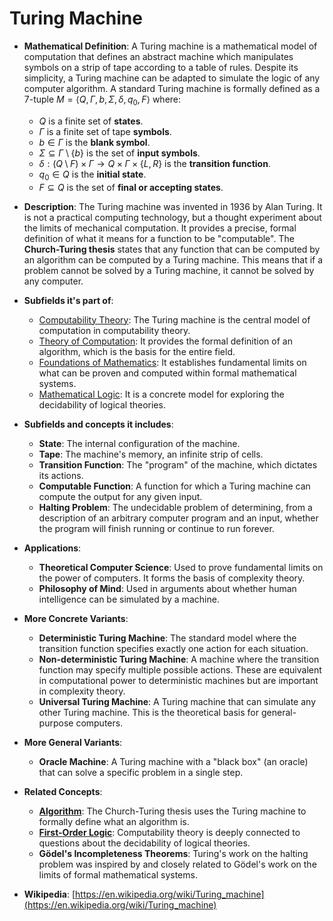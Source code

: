 # Turing Machine

- **Mathematical Definition**: A Turing machine is a mathematical model of computation that defines an abstract machine which manipulates symbols on a strip of tape according to a table of rules. Despite its simplicity, a Turing machine can be adapted to simulate the logic of any computer algorithm. A standard Turing machine is formally defined as a 7-tuple $M = \langle Q, \Gamma, b, \Sigma, \delta, q_0, F \rangle$ where:
    - $Q$ is a finite set of **states**.
    - $\Gamma$ is a finite set of tape **symbols**.
    - $b \in \Gamma$ is the **blank symbol**.
    - $\Sigma \subseteq \Gamma \setminus \{b\}$ is the set of **input symbols**.
    - $\delta: (Q \setminus F) \times \Gamma \to Q \times \Gamma \times \{L, R\}$ is the **transition function**.
    - $q_0 \in Q$ is the **initial state**.
    - $F \subseteq Q$ is the set of **final or accepting states**.

- **Description**: The Turing machine was invented in 1936 by Alan Turing. It is not a practical computing technology, but a thought experiment about the limits of mechanical computation. It provides a precise, formal definition of what it means for a function to be "computable". The **Church-Turing thesis** states that any function that can be computed by an algorithm can be computed by a Turing machine. This means that if a problem cannot be solved by a Turing machine, it cannot be solved by any computer.

- **Subfields it's part of**:
    - [Computability Theory](https://en.wikipedia.org/wiki/Computability_theory): The Turing machine is the central model of computation in computability theory.
    - [Theory of Computation](https://en.wikipedia.org/wiki/Theory_of_computation): It provides the formal definition of an algorithm, which is the basis for the entire field.
    - [Foundations of Mathematics](https://en.wikipedia.org/wiki/Foundations_of_mathematics): It establishes fundamental limits on what can be proven and computed within formal mathematical systems.
    - [Mathematical Logic](https://en.wikipedia.org/wiki/Mathematical_logic): It is a concrete model for exploring the decidability of logical theories.

- **Subfields and concepts it includes**:
    - **State**: The internal configuration of the machine.
    - **Tape**: The machine's memory, an infinite strip of cells.
    - **Transition Function**: The "program" of the machine, which dictates its actions.
    - **Computable Function**: A function for which a Turing machine can compute the output for any given input.
    - **Halting Problem**: The undecidable problem of determining, from a description of an arbitrary computer program and an input, whether the program will finish running or continue to run forever.

- **Applications**:
    - **Theoretical Computer Science**: Used to prove fundamental limits on the power of computers. It forms the basis of complexity theory.
    - **Philosophy of Mind**: Used in arguments about whether human intelligence can be simulated by a machine.

- **More Concrete Variants**:
    - **Deterministic Turing Machine**: The standard model where the transition function specifies exactly one action for each situation.
    - **Non-deterministic Turing Machine**: A machine where the transition function may specify multiple possible actions. These are equivalent in computational power to deterministic machines but are important in complexity theory.
    - **Universal Turing Machine**: A Turing machine that can simulate any other Turing machine. This is the theoretical basis for general-purpose computers.

- **More General Variants**:
    - **Oracle Machine**: A Turing machine with a "black box" (an oracle) that can solve a specific problem in a single step.

- **Related Concepts**:
    - **[Algorithm](../../computer_science/algorithms_and_data_structures/algorithm.md)**: The Church-Turing thesis uses the Turing machine to formally define what an algorithm is.
    - **[First-Order Logic](../logic/first_order_logic.md)**: Computability theory is deeply connected to questions about the decidability of logical theories.
    - **Gödel's Incompleteness Theorems**: Turing's work on the halting problem was inspired by and closely related to Gödel's work on the limits of formal mathematical systems.

- **Wikipedia**: [https://en.wikipedia.org/wiki/Turing_machine](https://en.wikipedia.org/wiki/Turing_machine)
